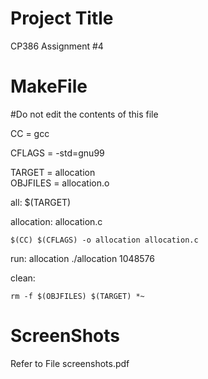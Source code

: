 # Project Title
CP386 Assignment #4
# MakeFile
#Do not edit the contents of this file

CC = gcc

CFLAGS = -std=gnu99

TARGET = allocation  
OBJFILES = allocation.o 
 
all: $(TARGET)

allocation: allocation.c

	$(CC) $(CFLAGS) -o allocation allocation.c
	
run: allocation
	./allocation 1048576
  
clean:

	rm -f $(OBJFILES) $(TARGET) *~ 
# ScreenShots
Refer to File screenshots.pdf 
